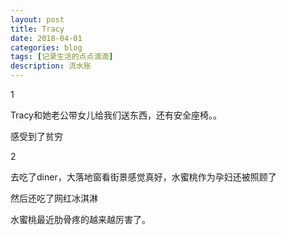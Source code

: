 ```yaml
---
layout: post
title: Tracy
date: 2018-04-01
categories: blog
tags: [记录生活的点点滴滴]
description: 流水账
---
```


1

Tracy和她老公带女儿给我们送东西，还有安全座椅。。

感受到了贫穷

2

去吃了diner，大落地窗看街景感觉真好，水蜜桃作为孕妇还被照顾了

然后还吃了网红冰淇淋

水蜜桃最近肋骨疼的越来越厉害了。








